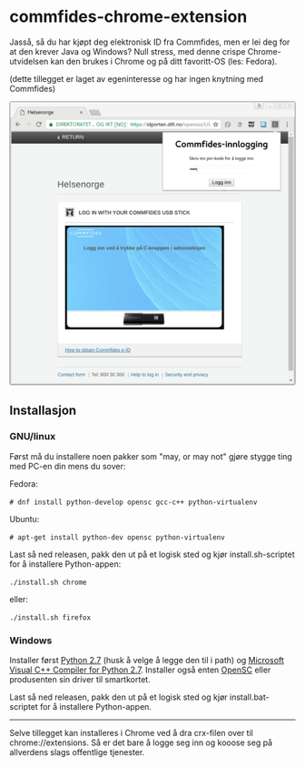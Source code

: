 commfides-chrome-extension
=====

Jasså, så du har kjøpt deg elektronisk ID fra Commfides, men er lei deg for at den krever Java og Windows? Null stress, med denne crispe Chrome-utvidelsen kan den brukes i Chrome og på ditt favoritt-OS (les: Fedora).

(dette tillegget er laget av egeninteresse og har ingen knytning med Commfides)

![bilde](https://raw.githubusercontent.com/magnuswatn/commfides-chrome-extension/master/docs/bilde.png)


## Installasjon

### GNU/linux

Først må du installere noen pakker som "may, or may not" gjøre stygge ting med PC-en din mens du sover:

Fedora:

`# dnf install python-develop opensc gcc-c++ python-virtualenv` 

Ubuntu:

`# apt-get install python-dev opensc python-virtualenv` 

Last så ned releasen, pakk den ut på et logisk sted og kjør install.sh-scriptet for å installere Python-appen:

`./install.sh chrome`

eller:

`./install.sh firefox`


### Windows

Installer først [Python 2.7](https://www.python.org/) (husk å velge å legge den til i path) og [Microsoft Visual C++ Compiler for Python 2.7](https://aka.ms/vcpython27). Installer også enten [OpenSC](https://github.com/OpenSC/OpenSC/releases) eller produsenten sin driver til smartkortet.

Last så ned releasen, pakk den ut på et logisk sted og kjør install.bat-scriptet for å installere Python-appen.

---

Selve tillegget kan installeres i Chrome ved å dra crx-filen over til chrome://extensions. Så er det bare å logge seg inn og kooose seg på allverdens slags offentlige tjenester.
